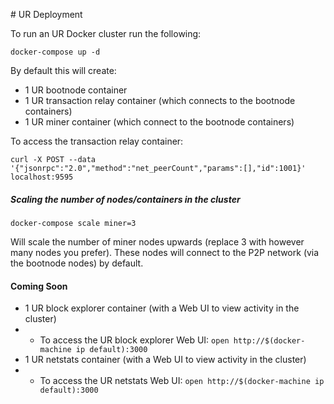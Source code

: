 # UR Deployment

To run an UR Docker cluster run the following:

```
docker-compose up -d
```

By default this will create:

* 1 UR bootnode container
* 1 UR transaction relay container (which connects to the bootnode containers)
* 1 UR miner container (which connect to the bootnode containers)

To access the transaction relay container:

```
curl -X POST --data '{"jsonrpc":"2.0","method":"net_peerCount","params":[],"id":1001}' localhost:9595
```

##### Scaling the number of nodes/containers in the cluster

```
docker-compose scale miner=3
```

Will scale the number of miner nodes upwards (replace 3 with however many nodes
you prefer). These nodes will connect to the P2P network (via the bootnode nodes)
by default.

#### Coming Soon

* 1 UR block explorer container (with a Web UI to view activity in the cluster)
* * To access the UR block explorer Web UI: `open http://$(docker-machine ip default):3000`
* 1 UR netstats container (with a Web UI to view activity in the cluster)
* * To access the UR netstats Web UI: `open http://$(docker-machine ip default):3000`
